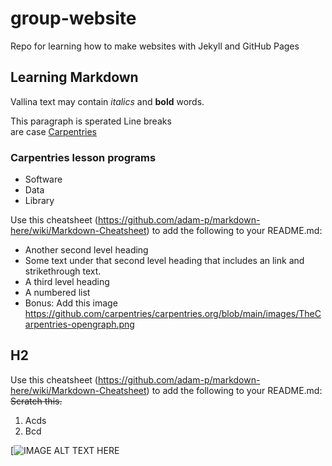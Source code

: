 # group-website

Repo for learning how to make websites with Jekyll and GitHub Pages

## Learning Markdown
Vallina text may contain *italics* and **bold** words.

This paragraph is sperated 
Line breaks  
are case
[Carpentries](https://github.com/adam-p/markdown-here/wiki/Markdown-Cheatsheet)


### Carpentries lesson programs
- Software 
- Data
- Library


Use this cheatsheet (https://github.com/adam-p/markdown-here/wiki/Markdown-Cheatsheet) to add the following to your README.md:

- Another second level heading 
- Some text under that second level heading that includes an link and strikethrough text.
- A third level heading
- A numbered list
- Bonus: Add this image https://github.com/carpentries/carpentries.org/blob/main/images/TheCarpentries-opengraph.png
## H2
Use this cheatsheet (https://github.com/adam-p/markdown-here/wiki/Markdown-Cheatsheet) to add the following to your README.md: ~~Scratch this.~~
1. Acds
2. Bcd

[![IMAGE ALT TEXT HERE](https://github.com/carpentries/carpentries.org/blob/main/images/TheCarpentries-opengraph.png)
